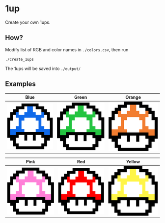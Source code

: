 # 1up

Create your own 1ups.

## How?

Modify list of RGB and color names in `./colors.csv`, then run

```shell
./create_1ups
```

The 1ups will be saved into `./output/`

## Examples

| Blue | Green | Orange |
|------|-------|--------|
| ![Blue 1up](./docs/examples/1up_blue.svg) | ![Green 1up](./docs/examples/1up_green.svg) | ![Orange 1up](./docs/examples/1up_orange.svg) |

| Pink | Red   | Yellow |
|------|-------|--------|
| ![Pink 1up](./docs/examples/1up_pink.svg) | ![Red 1up](./docs/examples/1up_red.svg) | ![Yellow 1up](./docs/examples/1up_yellow.svg) |


















